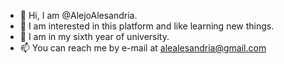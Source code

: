 - 👋 Hi, I am @AlejoAlesandria.
- 👀 I am interested in this platform and like learning new things.
- 🌱 I am in my sixth year of university.
- 📫 You can reach me by e-mail at alealesandria@gmail.com

<!---
AlejoAlesandria/AlejoAlesandria is a ✨ special ✨ repository because its `README.md` (this file) appears on your GitHub profile.
You can click the Preview link to take a look at your changes.
--->
